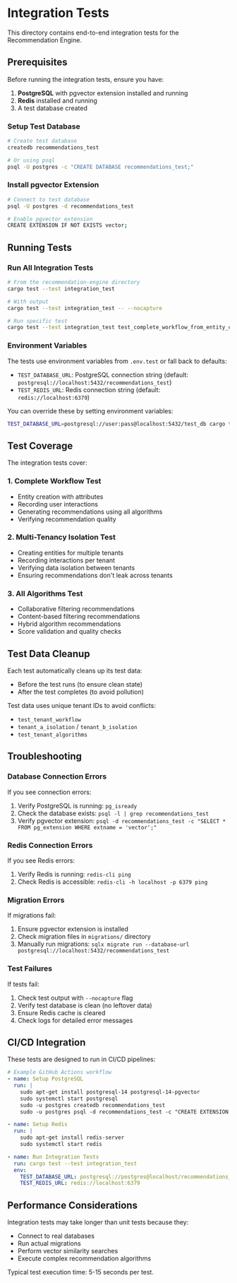 # Integration Tests

This directory contains end-to-end integration tests for the Recommendation Engine.

## Prerequisites

Before running the integration tests, ensure you have:

1. **PostgreSQL** with pgvector extension installed and running
2. **Redis** installed and running
3. A test database created

### Setup Test Database

```bash
# Create test database
createdb recommendations_test

# Or using psql
psql -U postgres -c "CREATE DATABASE recommendations_test;"
```

### Install pgvector Extension

```bash
# Connect to test database
psql -U postgres -d recommendations_test

# Enable pgvector extension
CREATE EXTENSION IF NOT EXISTS vector;
```

## Running Tests

### Run All Integration Tests

```bash
# From the recommendation-engine directory
cargo test --test integration_test

# With output
cargo test --test integration_test -- --nocapture

# Run specific test
cargo test --test integration_test test_complete_workflow_from_entity_creation_to_recommendations
```

### Environment Variables

The tests use environment variables from `.env.test` or fall back to defaults:

- `TEST_DATABASE_URL`: PostgreSQL connection string (default: `postgresql://localhost:5432/recommendations_test`)
- `TEST_REDIS_URL`: Redis connection string (default: `redis://localhost:6379`)

You can override these by setting environment variables:

```bash
TEST_DATABASE_URL=postgresql://user:pass@localhost:5432/test_db cargo test --test integration_test
```

## Test Coverage

The integration tests cover:

### 1. Complete Workflow Test
- Entity creation with attributes
- Recording user interactions
- Generating recommendations using all algorithms
- Verifying recommendation quality

### 2. Multi-Tenancy Isolation Test
- Creating entities for multiple tenants
- Recording interactions per tenant
- Verifying data isolation between tenants
- Ensuring recommendations don't leak across tenants

### 3. All Algorithms Test
- Collaborative filtering recommendations
- Content-based filtering recommendations
- Hybrid algorithm recommendations
- Score validation and quality checks

## Test Data Cleanup

Each test automatically cleans up its test data:
- Before the test runs (to ensure clean state)
- After the test completes (to avoid pollution)

Test data uses unique tenant IDs to avoid conflicts:
- `test_tenant_workflow`
- `tenant_a_isolation` / `tenant_b_isolation`
- `test_tenant_algorithms`

## Troubleshooting

### Database Connection Errors

If you see connection errors:
1. Verify PostgreSQL is running: `pg_isready`
2. Check the database exists: `psql -l | grep recommendations_test`
3. Verify pgvector extension: `psql -d recommendations_test -c "SELECT * FROM pg_extension WHERE extname = 'vector';"`

### Redis Connection Errors

If you see Redis errors:
1. Verify Redis is running: `redis-cli ping`
2. Check Redis is accessible: `redis-cli -h localhost -p 6379 ping`

### Migration Errors

If migrations fail:
1. Ensure pgvector extension is installed
2. Check migration files in `migrations/` directory
3. Manually run migrations: `sqlx migrate run --database-url postgresql://localhost:5432/recommendations_test`

### Test Failures

If tests fail:
1. Check test output with `--nocapture` flag
2. Verify test database is clean (no leftover data)
3. Ensure Redis cache is cleared
4. Check logs for detailed error messages

## CI/CD Integration

These tests are designed to run in CI/CD pipelines:

```yaml
# Example GitHub Actions workflow
- name: Setup PostgreSQL
  run: |
    sudo apt-get install postgresql-14 postgresql-14-pgvector
    sudo systemctl start postgresql
    sudo -u postgres createdb recommendations_test
    sudo -u postgres psql -d recommendations_test -c "CREATE EXTENSION vector;"

- name: Setup Redis
  run: |
    sudo apt-get install redis-server
    sudo systemctl start redis

- name: Run Integration Tests
  run: cargo test --test integration_test
  env:
    TEST_DATABASE_URL: postgresql://postgres@localhost/recommendations_test
    TEST_REDIS_URL: redis://localhost:6379
```

## Performance Considerations

Integration tests may take longer than unit tests because they:
- Connect to real databases
- Run actual migrations
- Perform vector similarity searches
- Execute complex recommendation algorithms

Typical test execution time: 5-15 seconds per test.
